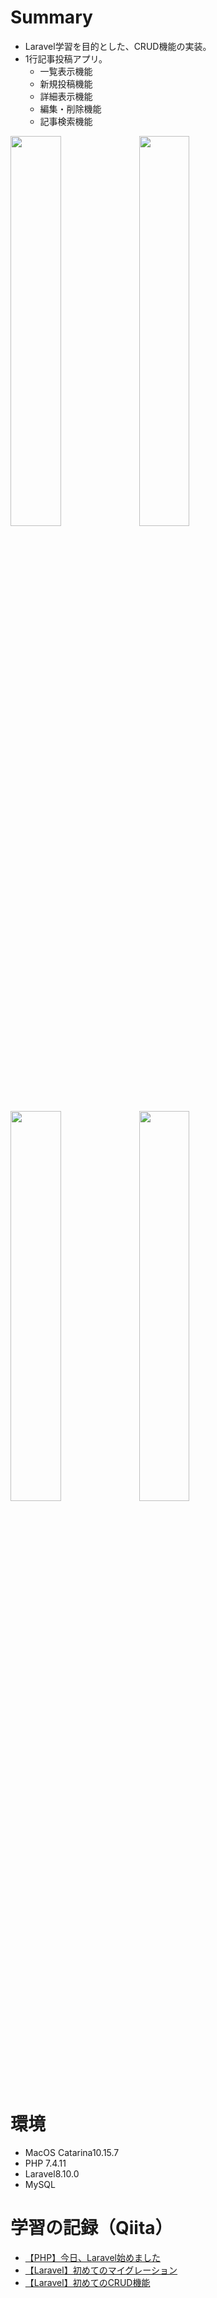 # Summary
- Laravel学習を目的とした、CRUD機能の実装。
- 1行記事投稿アプリ。
  - 一覧表示機能
  - 新規投稿機能
  - 詳細表示機能
  - 編集・削除機能
  - 記事検索機能

<img src="https://gyazo.com/fa1b9a5b40ad18aa5d2b15f56a9fa512/raw" width = 40%>
<img src="https://gyazo.com/23884d7acd271514f0711565ab674d58/raw" width = 40%>
<img src="https://gyazo.com/6c2b3c4c6b8f9a57ec822c8706fab2c0/raw" width = 40%>
<img src="https://gyazo.com/0497b6170d80c2469b5167b6352849b2/raw" width = 40%>


# 環境
- MacOS Catarina10.15.7
- PHP 7.4.11
- Laravel8.10.0
- MySQL

# 学習の記録（Qiita）
- [【PHP】今日、Laravel始めました](https://qiita.com/manbolila/items/c9b21f7f072c251939d5)
- [【Laravel】初めてのマイグレーション](https://qiita.com/manbolila/items/c19735438affefbfbe69)
- [【Laravel】初めてのCRUD機能](https://qiita.com/manbolila/items/7bb009908afc12269b8b)